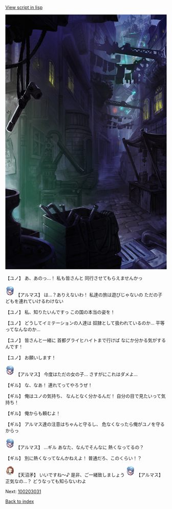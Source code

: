 [View script in lisp](../scripts/100203023.txt)

![201_slum.png](../images/backgrounds/201_slum.png)

【ユノ】
あ、あのっ…！
私も皆さんと
同行させてもらえませんかっ

<img src="../images/units/3103811.png" alt="3103811.png" height="34"/>
【アルマス】
は…？ありえないわ！
私達の旅は遊びじゃないの
ただの子どもを連れていけるわけない

【ユノ】
私、知りたいんですっ
この国の本当の姿を！

【ユノ】
どうしてイミテーションの人達は
奴隷として扱われているのか…
平等ってなんなのか…

【ユノ】
皆さんと一緒に
首都グライヒハイトまで行けば
なにか分かる気がするんです！

【ユノ】
お願いします！

<img src="../images/units/3103811.png" alt="3103811.png" height="34"/>
【アルマス】
今度はただの女の子…
さすがにこれはダメよ…

【ギル】
な、なあ！
連れてってやろうぜ！

【ギル】
俺はユノの気持ち、
なんとなく分かるんだ！
自分の目で見たいって気持ち！

【ギル】
俺からも頼むよ！

【ギル】
アルマス達の注意はちゃんと守るし、
危なくなったら俺がユノを守るからっ

<img src="../images/units/3103811.png" alt="3103811.png" height="34"/>
【アルマス】
…ギル
あなた、なんでそんなに
熱くなってるの？

【ギル】
別に熱くなってなんかねえよ！
普通だろ、このくらい！？

<img src="../images/units/3300411.png" alt="3300411.png" height="34"/>
【天沼矛】
いいですね～♪
是非、ご一緒致しましょう

<img src="../images/units/3103811.png" alt="3103811.png" height="34"/>
【アルマス】
正気なの…？
どうなっても知らないわよ


Next: [100203031](100203031.md)

[Back to index](index.md)
